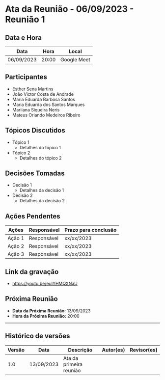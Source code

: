 # Ata da Reunião - 06/09/2023 - Reunião 1

## Data e Hora
| Data          | Hora    | Local       |
|---------------|---------|-------------|
| 06/09/2023    | 20:00   | Google Meet |

  
## Participantes
* Esther Sena Martins 
* João Victor Costa de Andrade
* Maria Eduarda Barbosa Santos 
* Maria Eduarda dos Santos Marques 
* Mariiana Siqueira Neris
* Mateus Orlando Medeiros Ribeiro

## Tópicos Discutidos
* Tópico 1
  - Detalhes do tópico 1
* Tópico 2
  - Detalhes do tópico 2

## Decisões Tomadas
* Decisão 1
  - Detalhes da decisão 1
* Decisão 2
  - Detalhes da decisão 2

## Ações Pendentes
| Ações       | Responsável     | Prazo para conclusão |
|-------------|-----------------|----------------------|
| Ação 1      | Responsável     | xx/xx/2023           |
| Ação 2      | Responsável     | xx/xx/2023           |
| Ação 3      | Responsável     | xx/xx/2023           |

## Link da gravação
* https://youtu.be/euIYHMQXNaU

## Próxima Reunião
* **Data da Próxima Reunião:** 13/09/2023
* **Hora da Próxima Reunião:** 20:00
---

## Histórico de versões
| Versão | Data       | Descrição                   | Autor(es)     | Revisor(es) |
|--------|------------|-----------------------------|---------------|-------------|
| 1.0    | 13/09/2023 | Ata da primeira reunião     |               |             |
